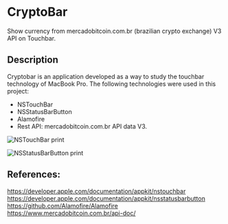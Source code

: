 # CryptoBar
Show currency from mercadobitcoin.com.br (brazilian crypto exchange) V3 API on Touchbar.

## Description

Cryptobar is an application developed as a way to study the touchbar technology of MacBook Pro. The following technologies were used in this project:
- NSTouchBar
- NSStatusBarButton
- Alamofire
- Rest API: mercadobitcoin.com.br API data V3.

![NSTouchBar print](https://rawgit.com/fabiosuenaga/cryptoBar/master/assets/NSStatusBar.png)

![NSStatusBarButton print](https://rawgit.com/fabiosuenaga/cryptoBar/master/assets/NSTouchBar.jpg)



## References: 

https://developer.apple.com/documentation/appkit/nstouchbar
https://developer.apple.com/documentation/appkit/nsstatusbarbutton
https://github.com/Alamofire/Alamofire
https://www.mercadobitcoin.com.br/api-doc/

